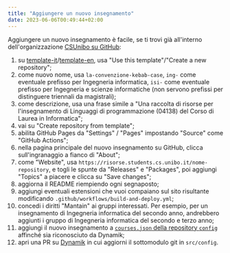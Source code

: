 ```yaml
---
title: "Aggiungere un nuovo insegnamento"
date: 2023-06-06T00:49:44+02:00
---
```


Aggiungere un nuovo insegnamento è facile, se ti trovi già all'interno
dell'organizzazione [CSUnibo su GitHub](https//github.com/csunibo):

1. su [template-it](https://github.com/csunibo/template-it)/[template-en](https://github.com/csunibo/template-en),
   usa "Use this template"/"Create a new repository";
2. come nuovo nome, usa `la-convenzione-kebab-case`, `ing-` come eventuale
   prefisso per Ingegneria informatica, `isi-` come eventuale prefisso per
   Ingegneria e scienze informatiche (non servono prefissi per distinguere
   triennali da magistrali);
3. come descrizione, usa una frase simile a "Una raccolta di risorse per
   l'insegnamento di Linguaggi di programmazione (04138) del Corso di Laurea in
   Informatica";
4. vai su "Create repository from template";
5. abilita GitHub Pages da "Settings" / "Pages" impostando "Source" come
   "GitHub Actions";
6. nella pagina principale del nuovo insegnamento su GitHub, clicca
   sull'ingranaggio a fianco di "About";
7. come "Website", usa `https://risorse.students.cs.unibo.it/nome-repository`,
   e togli le spunte da "Releases" e "Packages", poi aggiungi "Topics" a piacere
   e clicca su "Save changes";
8. aggiorna il README riempiendo ogni segnaposto;
9. aggiungi eventuali estensioni che vuoi compaiano sul sito risultante
   modificando `.github/workflows/build-and-deploy.yml`;
10. concedi i diritti "Mantain" ai gruppi interessati. Per esempio, per un
    insegnamento di Ingegneria informatica del secondo anno, andrebbero aggiunti
    i gruppo di Ingegneria informatica del secondo e terzo anno;
11. aggiungi il nuovo insegnamento a
    [`courses.json` della repository
    `config`](https://github.com/csunibo/config/blob/main/courses.json)
    affinché sia riconosciuto da Dynamik;
12. apri una PR su [Dynamik](https://github.com/csunibo/dinamik) in cui
    aggiorni il sottomodulo git in `src/config`.

